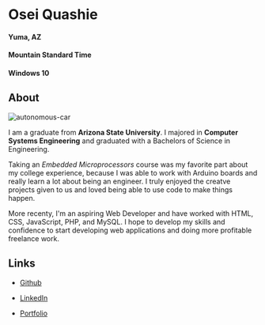 # Osei Quashie
#### Yuma, AZ 
#### Mountain Standard Time
#### Windows 10



## About

![autonomous-car](https://portfolio.proqweb.com/img/auto-car.jpg "picture of self driving car, controlled using an Arduino board")

I am a graduate from **Arizona State University**. I majored in **Computer Systems Engineering** and graduated with a Bachelors of Science in Engineering.

Taking an _Embedded Microprocessors_ course was my favorite part about my college experience, because I was able to work with Arduino boards and really learn a lot about being an engineer. I truly enjoyed the creatve projects given to us and loved being able to use code to make things happen.

More recenty, I'm an aspiring Web Developer and have worked with HTML, CSS, JavaScript, PHP, and MySQL. 
I hope to develop my skills and confidence to start developing web applications and doing more profitable freelance work.




## Links
* [Github](https://github.com/Osimba)

* [LinkedIn](https://www.linkedin.com/in/osei-quashie-a95327146/)

* [Portfolio](https://portfolio.proqweb.com)
